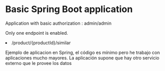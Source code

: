 <h1>Basic Spring Boot application</h1>

Application with basic authorization : admin/admin

Only one endpoint is enabled.
<li> /product/{productId}/similar </li>




Ejemplo de aplicacion en Spring, el código es mínimo pero he trabajo con aplicaciones mucho mayores.
La aplicación supone que hay otro servicio externo que le provee los datos
